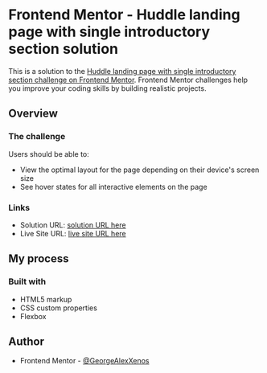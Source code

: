 # Frontend Mentor - Huddle landing page with single introductory section solution

This is a solution to the [Huddle landing page with single introductory section challenge on Frontend Mentor](https://www.frontendmentor.io/challenges/huddle-landing-page-with-a-single-introductory-section-B_2Wvxgi0). Frontend Mentor challenges help you improve your coding skills by building realistic projects.

## Overview

### The challenge

Users should be able to:

- View the optimal layout for the page depending on their device's screen size
- See hover states for all interactive elements on the page

### Links

- Solution URL: [solution URL here](https://github.com/GeorgeAlexXenos/frontendmentor_huddle-landing.github.io-)
- Live Site URL: [live site URL here](https://georgealexxenos.github.io/frontendmentor_huddle-landing.github.io-/)

## My process

### Built with

- HTML5 markup
- CSS custom properties
- Flexbox

## Author

- Frontend Mentor - [@GeorgeAlexXenos](https://www.frontendmentor.io/profile/GeorgeAlexXenos)
